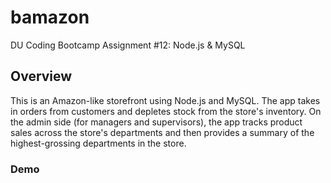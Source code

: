 # bamazon

DU Coding Bootcamp Assignment #12: Node.js &amp; MySQL

## Overview

This is an Amazon-like storefront using Node.js and MySQL. The app takes in orders from customers and depletes stock from the store's inventory. On the admin side (for managers and supervisors), the app tracks product sales across the store's departments and then provides a summary of the highest-grossing departments in the store.

### Demo
